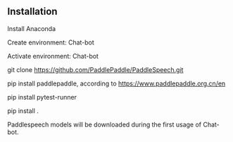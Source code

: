 ## Installation

Install Anaconda

Create environment: Chat-bot

Activate environment: Chat-bot

git clone https://github.com/PaddlePaddle/PaddleSpeech.git

pip install paddlepaddle, according to https://www.paddlepaddle.org.cn/en

pip install pytest-runner

pip install .

Paddlespeech models will be downloaded during the first usage of Chat-bot.

